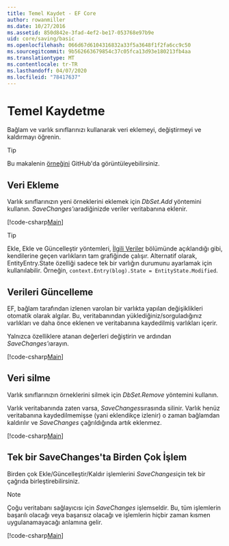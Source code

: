 ```yaml
---
title: Temel Kaydet - EF Core
author: rowanmiller
ms.date: 10/27/2016
ms.assetid: 850d842e-3fad-4ef2-be17-053768e97b9e
uid: core/saving/basic
ms.openlocfilehash: 066d67d6104316832a33f5a3648f1f2fa6cc9c50
ms.sourcegitcommit: 9b562663679854c37c05fca13d93e180213fb4aa
ms.translationtype: MT
ms.contentlocale: tr-TR
ms.lasthandoff: 04/07/2020
ms.locfileid: "78417637"
---
```

# <a name="basic-save"></a>Temel Kaydetme

Bağlam ve varlık sınıflarınızı kullanarak veri eklemeyi, değiştirmeyi ve kaldırmayı öğrenin.

> [!TIP]  
> Bu makalenin [örneğini](https://github.com/dotnet/EntityFramework.Docs/tree/master/samples/core/Saving/Basics/) GitHub'da görüntüleyebilirsiniz.

## <a name="adding-data"></a>Veri Ekleme

Varlık sınıflarınızın yeni örneklerini eklemek için *DbSet.Add* yöntemini kullanın. *SaveChanges'ı*aradiğinizde veriler veritabanına eklenir.

[!code-csharp[Main](../../../samples/core/Saving/Basics/Sample.cs#Add)]

> [!TIP]  
> Ekle, Ekle ve Güncelleştir yöntemleri, [İlgili Veriler](related-data.md) bölümünde açıklandığı gibi, kendilerine geçen varlıkların tam grafiğinde çalışır. Alternatif olarak, EntityEntry.State özelliği sadece tek bir varlığın durumunu ayarlamak için kullanılabilir. Örneğin, `context.Entry(blog).State = EntityState.Modified`.

## <a name="updating-data"></a>Verileri Güncelleme

EF, bağlam tarafından izlenen varolan bir varlıkta yapılan değişiklikleri otomatik olarak algılar. Bu, veritabanından yüklediğiniz/sorguladığınız varlıkları ve daha önce eklenen ve veritabanına kaydedilmiş varlıkları içerir.

Yalnızca özelliklere atanan değerleri değiştirin ve ardından *SaveChanges'ı*arayın.

[!code-csharp[Main](../../../samples/core/Saving/Basics/Sample.cs#Update)]

## <a name="deleting-data"></a>Veri silme

Varlık sınıflarınızın örneklerini silmek için *DbSet.Remove* yöntemini kullanın.

Varlık veritabanında zaten varsa, *SaveChanges*sırasında silinir. Varlık henüz veritabanına kaydedilmemişse (yani eklendikçe izlenir) o zaman bağlamdan kaldırılır ve *SaveChanges* çağrıldığında artık eklenmez.

[!code-csharp[Main](../../../samples/core/Saving/Basics/Sample.cs#Remove)]

## <a name="multiple-operations-in-a-single-savechanges"></a>Tek bir SaveChanges'ta Birden Çok İşlem

Birden çok Ekle/Güncelleştir/Kaldır işlemlerini *SaveChanges*için tek bir çağrıda birleştirebilirsiniz.

> [!NOTE]  
> Çoğu veritabanı sağlayıcısı için *SaveChanges* işlemseldir. Bu, tüm işlemlerin başarılı olacağı veya başarısız olacağı ve işlemlerin hiçbir zaman kısmen uygulanamayacağı anlamına gelir.

[!code-csharp[Main](../../../samples/core/Saving/Basics/Sample.cs#MultipleOperations)]
